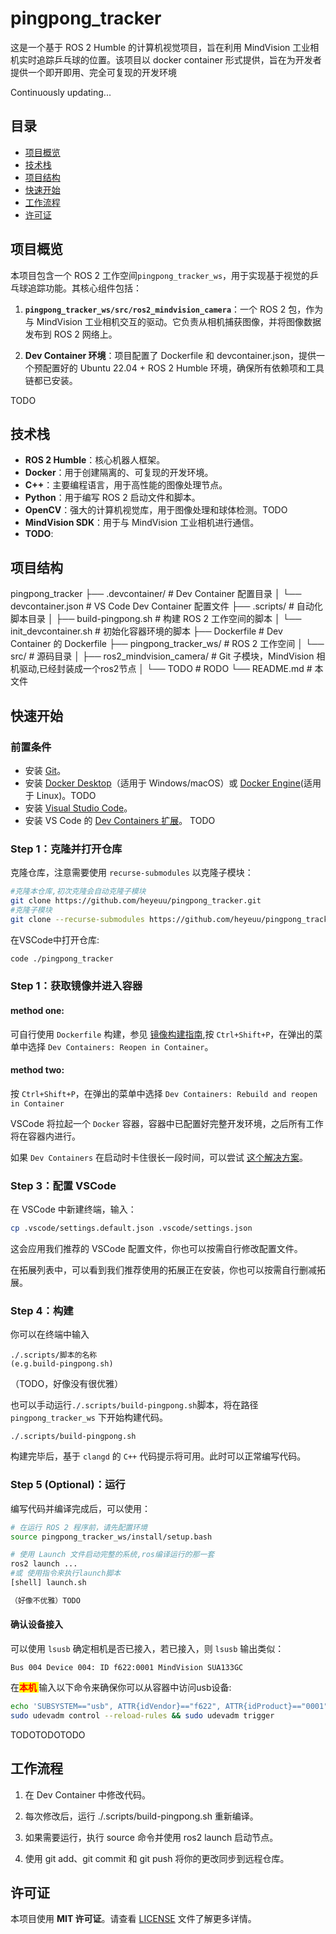 # pingpong_tracker
这是一个基于 ROS 2 Humble 的计算机视觉项目，旨在利用 MindVision 工业相机实时追踪乒乓球的位置。该项目以 docker container 形式提供，旨在为开发者提供一个即开即用、完全可复现的开发环境

Continuously updating...

## 目录
- [项目概览](#项目概览)
- [技术栈](#技术栈)
- [项目结构](#项目结构)
- [快速开始](#快速开始)
- [工作流程](#工作流程)
- [许可证](#许可证)

## 项目概览
本项目包含一个 ROS 2 工作空间`pingpong_tracker_ws`，用于实现基于视觉的乒乓球追踪功能。其核心组件包括：
1.  **`pingpong_tracker_ws/src/ros2_mindvision_camera`**：一个 ROS 2 包，作为与 MindVision 工业相机交互的驱动。它负责从相机捕获图像，并将图像数据发布到 ROS 2 网络上。

2.  **Dev Container 环境**：项目配置了 Dockerfile 和 devcontainer.json，提供一个预配置好的 Ubuntu 22.04 + ROS 2 Humble 环境，确保所有依赖项和工具链都已安装。

TODO

## 技术栈

-   **ROS 2 Humble**：核心机器人框架。
-   **Docker**：用于创建隔离的、可复现的开发环境。
-   **C++**：主要编程语言，用于高性能的图像处理节点。
-   **Python**：用于编写 ROS 2 启动文件和脚本。
-   **OpenCV**：强大的计算机视觉库，用于图像处理和球体检测。TODO
-   **MindVision SDK**：用于与 MindVision 工业相机进行通信。
-   **TODO**:


## 项目结构
pingpong_tracker
├── .devcontainer/                  # Dev Container 配置目录
│   └── devcontainer.json           # VS Code Dev Container 配置文件
├── .scripts/                       # 自动化脚本目录
│   ├── build-pingpong.sh           # 构建 ROS 2 工作空间的脚本
│   └── init_devcontainer.sh        # 初始化容器环境的脚本
├── Dockerfile                      # Dev Container 的 Dockerfile
├── pingpong_tracker_ws/            # ROS 2 工作空间
│   └── src/                        # 源码目录
│       ├── ros2_mindvision_camera/ # Git 子模块，MindVision 相机驱动,已经封装成一个ros2节点
│       └── TODO  # RODO
└── README.md                       # 本文件

## 快速开始

### 前置条件
-   安装 [Git](https://git-scm.com/)。
-   安装 [Docker Desktop](https://www.docker.com/products/docker-desktop/)（适用于 Windows/macOS）或 [Docker Engine](https://docs.docker.com/engine/install/)(适用于 Linux)。TODO
-   安装 [Visual Studio Code](https://code.visualstudio.com/)。
-   安装 VS Code 的 [Dev Containers 扩展](https://marketplace.visualstudio.com/items?itemName=ms-vscode-remote.remote-containers)。
TODO

### Step 1：克隆并打开仓库
克隆仓库，注意需要使用 `recurse-submodules` 以克隆子模块：

```bash
#克隆本仓库,初次克隆会自动克隆子模块
git clone https://github.com/heyeuu/pingpong_tracker.git
#克隆子模块
git clone --recurse-submodules https://github.com/heyeuu/pingpong_tracker.git
```
在VSCode中打开仓库:
```bash
code ./pingpong_tracker
```
### Step 1：获取镜像并进入容器
#### method one:
可自行使用 `Dockerfile` 构建，参见 [镜像构建指南](docs/zh-cn/build_docker_image.md),按 `Ctrl+Shift+P`，在弹出的菜单中选择 `Dev Containers: Reopen in Container`。

#### method two:
按 `Ctrl+Shift+P`，在弹出的菜单中选择 `Dev Containers: Rebuild and reopen in Container`

VSCode 将拉起一个 `Docker` 容器，容器中已配置好完整开发环境，之后所有工作将在容器内进行。

如果 `Dev Containers` 在启动时卡住很长一段时间，可以尝试 [这个解决方案](docs/zh-cn/fix_devcontainer_stuck.md)。

### Step 3：配置 VSCode

在 VSCode 中新建终端，输入：

```bash
cp .vscode/settings.default.json .vscode/settings.json
```

这会应用我们推荐的 VSCode 配置文件，你也可以按需自行修改配置文件。

在拓展列表中，可以看到我们推荐使用的拓展正在安装，你也可以按需自行删减拓展。

### Step 4：构建

你可以在终端中输入
```
./.scripts/脚本的名称
(e.g.build-pingpong.sh)
```
（TODO，好像没有很优雅）

也可以手动运行`./.scripts/build-pingpong.sh`脚本，将在路径 `pingpong_tracker_ws` 下开始构建代码。
```
./.scripts/build-pingpong.sh
```
构建完毕后，基于 `clangd` 的 `C++` 代码提示将可用。此时可以正常编写代码。

### Step 5 (Optional)：运行

编写代码并编译完成后，可以使用：

```bash
# 在运行 ROS 2 程序前，请先配置环境
source pingpong_tracker_ws/install/setup.bash

# 使用 Launch 文件启动完整的系统,ros编译运行的那一套
ros2 launch ...
#或 使用指令来执行launch脚本
[shell] launch.sh

（好像不优雅）TODO
```

#### 确认设备接入

可以使用 `lsusb`  确定相机是否已接入，若已接入，则 `lsusb` 输出类似：

```
Bus 004 Device 004: ID f622:0001 MindVision SUA133GC
```

在<span style="color:red; background-color:#FFFF00; font-weight:bold">本机 </span>输入以下命令来确保你可以从容器中访问usb设备:
```bash
echo 'SUBSYSTEM=="usb", ATTR{idVendor}=="f622", ATTR{idProduct}=="0001", MODE="0666", GROUP="plugdev"' | sudo tee /etc/udev/rules.d/95-mindvision.rules && 
sudo udevadm control --reload-rules && sudo udevadm trigger
```
TODOTODOTODO

## 工作流程

1.    在 Dev Container 中修改代码。

2.   每次修改后，运行 ./.scripts/build-pingpong.sh 重新编译。

3.    如果需要运行，执行 source 命令并使用 ros2 launch 启动节点。

4.  使用 git add、git commit 和 git push 将你的更改同步到远程仓库。

## 许可证
本项目使用 **MIT 许可证**。请查看 [LICENSE](LICENSE) 文件了解更多详情。